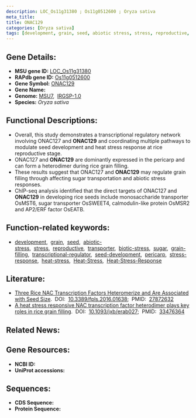 ```yaml
---
description: LOC_Os11g31380 ; Os11g0512600 ; Oryza sativa
meta_title:
title: ONAC129
categories: [Oryza sativa]
tags: [development, grain, seed, abiotic stress, stress, reproductive, transporter, biotic stress, sugar, grain filling, transcriptional regulator, seed development, pericarp, stress response, heat stress, Heat Stress, Heat Stress Response]
---
```


## Gene Details:
- **MSU gene ID:** [LOC_Os11g31380](http://rice.uga.edu/cgi-bin/ORF_infopage.cgi?orf=LOC_Os11g31380)  
- **RAPdb gene ID:** [Os11g0512600](https://rapdb.dna.affrc.go.jp/locus/?name=Os11g0512600)  
- **Gene Symbol:** <u>ONAC129</u>
- **Gene Name:**
- **Genome:**  [MSU7](http://rice.uga.edu/),&nbsp;&nbsp;[IRGSP-1.0](https://rapdb.dna.affrc.go.jp/download/irgsp1.html)
- **Species:** *Oryza sativa*

## Functional Descriptions:
   - Overall, this study demonstrates a transcriptional regulatory network involving ONAC127 and **ONAC129** and coordinating multiple pathways to modulate seed development and heat stress response at rice reproductive stage.
   - ONAC127 and **ONAC129** are dominantly expressed in the pericarp and can form a heterodimer during rice grain filling.
   - These results suggest that ONAC127 and **ONAC129** may regulate grain filling through affecting sugar transportation and abiotic stress responses.
   - ChIP-seq analysis identified that the direct targets of ONAC127 and **ONAC129** in developing rice seeds include monosaccharide transporter OsMST6, sugar transporter OsSWEET4, calmodulin-like protein OsMSR2 and AP2/ERF factor OsEATB.

## Function-related keywords:
   - [development](/tags/development/),&nbsp;&nbsp;[grain](/tags/grain/),&nbsp;&nbsp;[seed](/tags/seed/),&nbsp;&nbsp;[abiotic-stress](/tags/abiotic-stress/),&nbsp;&nbsp;[stress](/tags/stress/),&nbsp;&nbsp;[reproductive](/tags/reproductive/),&nbsp;&nbsp;[transporter](/tags/transporter/),&nbsp;&nbsp;[biotic-stress](/tags/biotic-stress/),&nbsp;&nbsp;[sugar](/tags/sugar/),&nbsp;&nbsp;[grain-filling](/tags/grain-filling/),&nbsp;&nbsp;[transcriptional-regulator](/tags/transcriptional-regulator/),&nbsp;&nbsp;[seed-development](/tags/seed-development/),&nbsp;&nbsp;[pericarp](/tags/pericarp/),&nbsp;&nbsp;[stress-response](/tags/stress-response/),&nbsp;&nbsp;[heat-stress](/tags/heat-stress/),&nbsp;&nbsp;[Heat-Stress](/tags/Heat-Stress/),&nbsp;&nbsp;[Heat-Stress-Response](/tags/Heat-Stress-Response/)

## Literature:
   - [Three Rice NAC Transcription Factors Heteromerize and Are Associated with Seed Size](https://www.doi.org/10.3389/fpls.2016.01638).&nbsp;&nbsp;DOI:&nbsp;&nbsp;[10.3389/fpls.2016.01638](https://www.doi.org/10.3389/fpls.2016.01638);&nbsp;&nbsp;PMID:&nbsp;&nbsp;[27872632](https://pubmed.ncbi.nlm.nih.gov/27872632/)
   - [A heat stress responsive NAC transcription factor heterodimer plays key roles in rice grain filling](https://www.doi.org/10.1093/jxb/erab027).&nbsp;&nbsp;DOI:&nbsp;&nbsp;[10.1093/jxb/erab027](https://www.doi.org/10.1093/jxb/erab027);&nbsp;&nbsp;PMID:&nbsp;&nbsp;[33476364](https://pubmed.ncbi.nlm.nih.gov/33476364/)

## Related News:

## Gene Resources:
- **NCBI ID:**  []()
- **UniProt accessions:** [](https://www.uniprot.org/uniprotkb//entry)

## Sequences:
- **CDS Sequence:**
- **Protein Sequence:**
